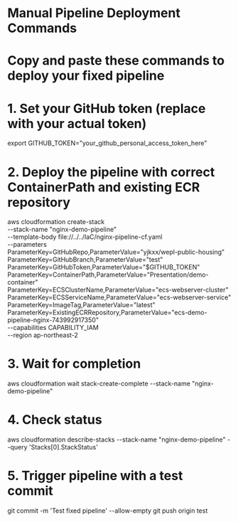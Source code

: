 # Manual Pipeline Deployment Commands
# Copy and paste these commands to deploy your fixed pipeline

# 1. Set your GitHub token (replace with your actual token)
export GITHUB_TOKEN="your_github_personal_access_token_here"

# 2. Deploy the pipeline with correct ContainerPath and existing ECR repository
aws cloudformation create-stack \
  --stack-name "nginx-demo-pipeline" \
  --template-body file://../../IaC/nginx-pipeline-cf.yaml \
  --parameters \
    ParameterKey=GitHubRepo,ParameterValue="yjkxx/wepl-public-housing" \
    ParameterKey=GitHubBranch,ParameterValue="test" \
    ParameterKey=GitHubToken,ParameterValue="$GITHUB_TOKEN" \
    ParameterKey=ContainerPath,ParameterValue="Presentation/demo-container" \
    ParameterKey=ECSClusterName,ParameterValue="ecs-webserver-cluster" \
    ParameterKey=ECSServiceName,ParameterValue="ecs-webserver-service" \
    ParameterKey=ImageTag,ParameterValue="latest" \
    ParameterKey=ExistingECRRepository,ParameterValue="ecs-demo-pipeline-nginx-743992917350" \
  --capabilities CAPABILITY_IAM \
  --region ap-northeast-2

# 3. Wait for completion
aws cloudformation wait stack-create-complete --stack-name "nginx-demo-pipeline"

# 4. Check status
aws cloudformation describe-stacks --stack-name "nginx-demo-pipeline" --query 'Stacks[0].StackStatus'

# 5. Trigger pipeline with a test commit
git commit -m 'Test fixed pipeline' --allow-empty
git push origin test
